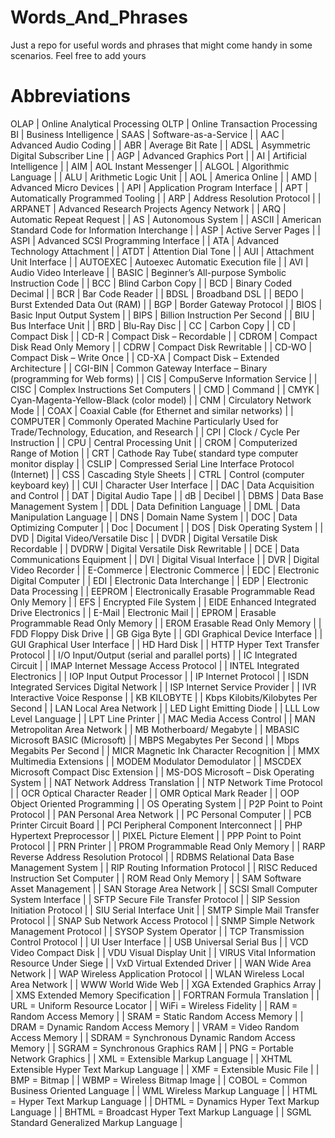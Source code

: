 # Words_And_Phrases
Just a repo for useful words and phrases that might come handy in some scenarios. Feel free to add yours

# Abbreviations

 OLAP | Online Analytical Processing 
 OLTP | Online Transaction Processing 
 BI | Business Intelligence 
|  SAAS | Software-as-a-Service |
| AAC		|	Advanced Audio Coding |
| ABR		|	Average Bit Rate |
| ADSL		|	Asymmetric Digital Subscriber Line |
| AGP		|	Advanced Graphics Port |
| AI		|	Artificial Intelligence |
| AIM		|	AOL Instant Messenger |
| ALGOL		|	Algorithmic Language |
| ALU		|	Arithmetic Logic Unit |
| AOL		|	America Online |
| AMD		|	Advanced Micro Devices |
| API		|	Application Program Interface |
| APT		|	Automatically Programmed Tooling |
| ARP		|	Address Resolution Protocol |
| ARPANET	|	Advanced Research Projects Agency Network |
| ARQ		|	Automatic Repeat Request |
| AS		|	Autonomous System |
| ASCII		|	American Standard Code for Information Interchange |
| ASP		|	Active Server Pages |
| ASPI		|	Advanced SCSI Programming Interface |
| ATA		|	Advanced Technology Attachment |
| ATDT		|	Attention Dial Tone |
| AUI		|	Attachment Unit Interface |
| AUTOEXEC 	|	Autoexec Automatic Execution file |
| AVI		|	Audio Video Interleave |
| BASIC		|	Beginner’s All-purpose Symbolic Instruction Code |
| BCC		|	Blind Carbon Copy |
| BCD		|	Binary Coded Decimal |
| BCR		|	Bar Code Reader |
| BDSL		|	Broadband DSL |
| BEDO		|	Burst Extended Data Out (RAM) |
| BGP		|	Border Gateway Protocol |
| BIOS		|	Basic Input Output System |
| BIPS		|	Billion Instruction Per Second |
| BIU		|	Bus Interface Unit |
| BRD		|	Blu-Ray Disc |
| CC		|	Carbon Copy |
| CD		|	Compact Disk |
| CD-R		|	Compact Disk – Recordable |
| CDROM		|	Compact Disk Read Only Memory |
| CDRW		|	Compact Disk Rewritable |
| CD-WO		|	Compact Disk – Write Once |
| CD-XA		|	Compact Disk – Extended Architecture |
| CGI-BIN	|	Common Gateway Interface – Binary (programming for Web forms) |
| CIS		|	CompuServe Information Service |
| CISC		|	Complex Instructions Set Computers |
| CMD		|	Command |
| CMYK | Cyan-Magenta-Yellow-Black (color model) |
| CNM | Circulatory Network Mode |
| COAX | Coaxial Cable (for Ethernet and similar networks) |
| COMPUTER | Commonly Operated Machine Particularly Used for Trade/Technology, Education, and Research |
| CPI | Clock / Cycle Per Instruction |
| CPU | Central Processing Unit |
| CROM | Computerized Range of Motion |
| CRT | Cathode Ray Tube( standard type computer monitor display |
| CSLIP | Compressed Serial Line Interface Protocol (Internet) |
| CSS | Cascading Style Sheets |
| CTRL | Control (computer keyboard key) |
| CUI | Character User Interface |
| DAC | Data Acquisition and Control  |
| DAT | Digital Audio Tape |
| dB | Decibel |
| DBMS | Data Base Management System |
| DDL | Data Definition Language |
| DML | Data Manipulation Language |
| DNS |	Domain Name System |
| DOC |	Data Optimizing Computer |
| Doc |	Document |
| DOS |	Disk Operating System |
| DVD |	Digital Video/Versatile Disc |
| DVDR | Digital Versatile Disk Recordable |
| DVDRW	| Digital Versatile Disk Rewritable |
| DCE |	Data Communications Equipment |
| DVI | Digital Visual Interface |
| DVR |	Digital Video Recorder |
| E-Commerce |	Electronic Commerce |
| EDC |	Electronic Digital Computer |
| EDI |	Electronic Data Interchange |
| EDP |	Electronic Data Processing |
| EEPROM |	Electronically Erasable Programmable Read Only Memory |
| EFS |	Encrypted File System |
| EIDE	Enhanced Integrated Drive Electronics |
| E-Mail |	Electronic Mail |
| EPROM |	Erasable Programmable Read Only Memory |
| EROM	Erasable Read Only Memory |
| FDD	Floppy Disk Drive |
| GB	Giga Byte |
| GDI	Graphical Device Interface |
| GUI	Graphical User Interface |
| HD	Hard Disk |
| HTTP	Hyper Text Transfer Protocol |
| I/O	Input/Output (serial and parallel ports) |
| IC	Integrated Circuit |
| IMAP	Internet Message Access Protocol |
| INTEL	Integrated Electronics |
| IOP	Input Output Processor |
| IP	Internet Protocol |
| ISDN	Integrated Services Digital Network  |
| ISP	Internet Service Provider |
| IVR	Interactive Voice Response |
| KB	KILOBYTE |
| Kbps	Kilobits/Kilobytes Per Second |
| LAN	Local Area Network |
| LED	Light Emitting Diode |
| LLL	Low Level Language |
| LPT	Line Printer |
| MAC	Media Access Control |
| MAN	Metropolitan Area Network |
| MB	Motherboard/ Megabyte |
| MBASIC	Microsoft BASIC (Microsoft) |
| MBPS	Megabytes Per Second |
| Mbps	Megabits Per Second |
| MICR	Magnetic Ink Character Recognition |
| MMX	Multimedia Extensions  |
| MODEM	Modulator Demodulator |
| MSCDEX	Microsoft Compact Disc Extension |
| MS-DOS	Microsoft – Disk Operating System |
| NAT	Network Address Translation |
| NTP	Network Time Protocol |
| OCR	Optical Character Reader  |
| OMR	Optical Mark Reader |
| OOP	Object Oriented Programming |
| OS	Operating System |
| P2P	Point to Point Protocol |
| PAN	Personal Area Network |
| PC	Personal Computer |
| PCB	Printer Circuit Board |
| PCI	Peripheral Component Interconnect |
| PHP	Hypertext Preprocessor |
| PIXEL	Picture Element |
| PPP	Point to Point Protocol |
| PRN	Printer |
| PROM	Programmable Read Only Memory |
| RARP	Reverse Address Resolution Protocol |
| RDBMS	Relational Data Base Management System |
| RIP	Routing Information Protocol |
| RISC	Reduced Instruction Set Computer |
| ROM	Read Only Memory |
| SAM	Software Asset Management |
| SAN	Storage Area Network |
| SCSI	Small Computer System Interface  |
| SFTP	Secure File Transfer Protocol |
| SIP	Session Initiation Protocol |
| SIU	Serial Interface Unit |
| SMTP	Simple Mail Transfer Protocol |
| SNAP	Sub Network Access Protocol |
| SNMP	Simple Network Management Protocol |
| SYSOP	System Operator |
| TCP	Transmission Control Protocol |
| UI	User Interface |
| USB	Universal Serial Bus |
| VCD	Video Compact Disk |
| VDU	Visual Display Unit |
| VIRUS	Vital Information Resource Under Siege |
| VxD	Virtual Extended Driver  |
| WAN	Wide Area Network |
| WAP	Wireless Application Protocol |
| WLAN	Wireless Local Area Network |
| WWW	World Wide Web |
| XGA	Extended Graphics Array  |
| XMS	Extended Memory Specification |
| FORTRAN	Formula Translation |
| URL = Uniform Resource Locator |
| WiFi = Wireless Fidelity |
| RAM =	Random Access Memory |
| SRAM = Static Random Access Memory |
| DRAM = Dynamic Random Access Memory |
| VRAM = Video Random Access Memory |
| SDRAM = Synchronous Dynamic Random Access Memory |
| SGRAM = Synchronous Graphics RAM |
| PNG = Portable Network Graphics |
| XML = Extensible Markup Language |
| XHTML	Extensible Hyper Text Markup Language |
| XMF	= Extensible Music File |
| BMP = Bitmap |
| WBMP = Wireless Bitmap Image |
| COBOL = Common Business Oriented Language |
| WML	Wireless Markup Language |
| HTML = Hyper Text Markup Language |
| DHTML = Dynamics Hyper Text Markup Language |
| BHTML = Broadcast Hyper Text Markup Language |
| SGML	Standard Generalized Markup Language |